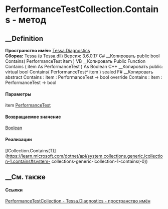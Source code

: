 # PerformanceTestCollection.Contains - метод
##  __Definition
 **Пространство имён:** [Tessa.Diagnostics](N_Tessa_Diagnostics.htm)  
 **Сборка:** Tessa (в Tessa.dll) Версия: 3.6.0.17
C# __Копировать
     public bool Contains(
    	PerformanceTest item
    )
VB __Копировать
     Public Function Contains ( 
    	item As PerformanceTest
    ) As Boolean
C++ __Копировать
     public:
    virtual bool Contains(
    	PerformanceTest^ item
    ) sealed
F# __Копировать
     abstract Contains : 
            item : PerformanceTest -> bool 
    override Contains : 
            item : PerformanceTest -> bool 
#### Параметры
item [PerformanceTest](T_Tessa_Diagnostics_PerformanceTest.htm)
#### Возвращаемое значение
[Boolean](https://learn.microsoft.com/dotnet/api/system.boolean)
#### Реализации
[ICollection<T>.Contains(T)](https://learn.microsoft.com/dotnet/api/system.collections.generic.icollection-1.contains#system-
collections-generic-icollection-1-contains\(-0\))  
##  __См. также
#### Ссылки
[PerformanceTestCollection -
](T_Tessa_Diagnostics_PerformanceTestCollection.htm)
[Tessa.Diagnostics - пространство имён](N_Tessa_Diagnostics.htm)
